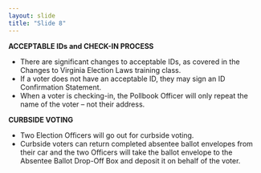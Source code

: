 ```yaml
---
layout: slide
title: "Slide 8"
---
```


**ACCEPTABLE IDs and CHECK-IN PROCESS**

- There are significant changes to acceptable IDs, as covered in the Changes to Virginia Election Laws training class.
- If a voter does not have an acceptable ID, they may sign an ID Confirmation Statement.
- When a voter is checking-in, the Pollbook Officer will only repeat the name of the voter – not their address.

**CURBSIDE VOTING**

- Two Election Officers will go out for curbside voting.
- Curbside voters can return completed absentee ballot envelopes from their car and the two Officers will take the ballot envelope to the Absentee Ballot Drop-Off Box and deposit it on behalf of the voter.
